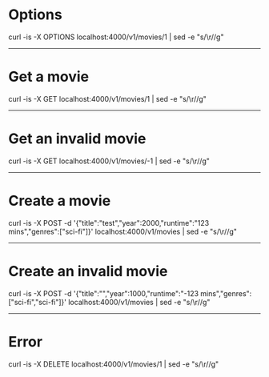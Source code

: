 # Options
curl -is -X OPTIONS localhost:4000/v1/movies/1 | sed -e "s/\r//g"

---
# Get a movie
curl -is -X GET localhost:4000/v1/movies/1 | sed -e "s/\r//g"

---
# Get an invalid movie
curl -is -X GET localhost:4000/v1/movies/-1 | sed -e "s/\r//g"

---
# Create a movie
curl -is -X POST -d '{"title":"test","year":2000,"runtime":"123 mins","genres":["sci-fi"]}' localhost:4000/v1/movies | sed -e "s/\r//g"

---
# Create an invalid movie
curl -is -X POST -d '{"title":"","year":1000,"runtime":"-123 mins","genres":["sci-fi","sci-fi"]}' localhost:4000/v1/movies | sed -e "s/\r//g"

---
# Error
curl -is -X DELETE localhost:4000/v1/movies/1 | sed -e "s/\r//g"
